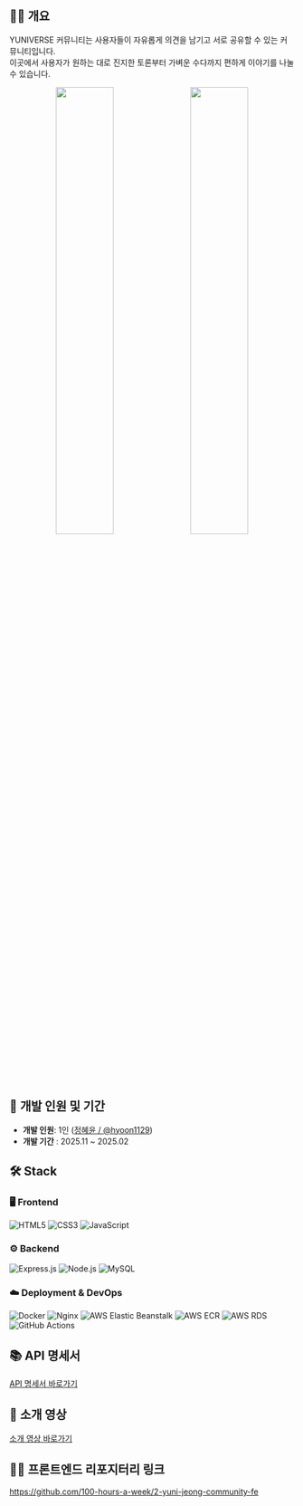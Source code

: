 ## **🧑‍🚀 개요**

YUNIVERSE 커뮤니티는 사용자들이 자유롭게 의견을 남기고 서로 공유할 수 있는 커뮤니티입니다.<br>
이곳에서 사용자가 원하는 대로 진지한 토론부터 가벼운 수다까지 편하게 이야기를 나눌 수 있습니다.

<p align="center">
  <img src="https://github.com/user-attachments/assets/18b49944-35ad-4d2f-a9b9-9c79d6571dd2" width="45%"/>
  &nbsp;
  <img src="https://github.com/user-attachments/assets/6d0889f9-e99a-43bc-a2a8-4b882a989538" width="45%"/>
</p>

## **📆 개발 인원 및 기간**

- **개발 인원**: 1인 ([정혜윤 / @hyoon1129](https://github.com/hyoon1129))
- **개발 기간** : 2025.11 ~ 2025.02

## 🛠️ Stack

### 🖥️ Frontend
![HTML5](https://img.shields.io/badge/HTML5-E34F26?style=for-the-badge&logo=html5&logoColor=white)
![CSS3](https://img.shields.io/badge/CSS3-1572B6?style=for-the-badge&logo=css3&logoColor=white)
![JavaScript](https://img.shields.io/badge/JavaScript-F7DF1E?style=for-the-badge&logo=javascript&logoColor=black)

### ⚙️ Backend
![Express.js](https://img.shields.io/badge/Express-000000?style=for-the-badge&logo=express&logoColor=white)
![Node.js](https://img.shields.io/badge/Node.js-339933?style=for-the-badge&logo=node.js&logoColor=white)
![MySQL](https://img.shields.io/badge/MySQL-4479A1?style=for-the-badge&logo=mysql&logoColor=white)

### ☁️ Deployment & DevOps
![Docker](https://img.shields.io/badge/Docker-2496ED?style=for-the-badge&logo=docker&logoColor=white)
![Nginx](https://img.shields.io/badge/Nginx-009639?style=for-the-badge&logo=nginx&logoColor=white)
![AWS Elastic Beanstalk](https://img.shields.io/badge/AWS_Elastic_Beanstalk-FF9900?style=for-the-badge&logo=amazon-aws&logoColor=white)
![AWS ECR](https://img.shields.io/badge/AWS_ECR-527FFF?style=for-the-badge&logo=amazon-aws&logoColor=white)
![AWS RDS](https://img.shields.io/badge/AWS_RDS-527FFF?style=for-the-badge&logo=amazon-aws&logoColor=white)
![GitHub Actions](https://img.shields.io/badge/GitHub_Actions-2088FF?style=for-the-badge&logo=github-actions&logoColor=white)

## 📚 API 명세서

[API 명세서 바로가기](https://docs.google.com/spreadsheets/d/1f3hdD6YRIk1bbXVnr2VM5TaerXQaYl9L1p6SUEIWuMc/edit?gid=1878554884#gid=1878554884)

## 🎥 소개 영상
[소개 영상 바로가기](https://drive.google.com/file/d/1MwC9VxA4xt1x53nneWBQRIIzJOQN6nAh/view?usp=sharing)


## 👨‍💻 프론트엔드 리포지터리 링크
https://github.com/100-hours-a-week/2-yuni-jeong-community-fe
